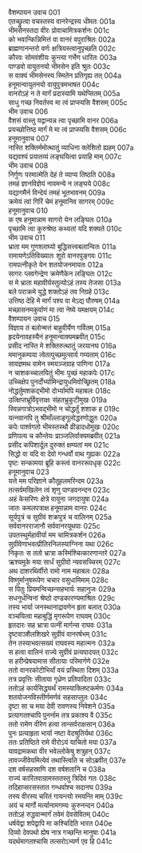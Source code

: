 वैशम्पायन उवाच	001  
एतच्छ्रुत्वा वचस्तस्य वानरेन्द्रस्य धीमतः	001a  
भीमसेनस्तदा वीरः प्रोवाचामित्रकर्शनः	001c  
को भवान्किन्निमित्तं वा वानरं वपुराश्रितः	002a  
ब्राह्मणानन्तरो वर्णः क्षत्रियस्त्वानुपृच्छति	002c  
कौरवः सोमवंशीयः कुन्त्या गर्भेण धारितः	003a  
पाण्डवो वायुतनयो भीमसेन इति श्रुतः	003c  
स वाक्यं भीमसेनस्य स्मितेन प्रतिगृह्य तत्	004a  
हनूमान्वायुतनयो वायुपुत्रमभाषत	004c  
वानरोऽहं न ते मार्गं प्रदास्यामि यथेप्सितम्	005a  
साधु गच्छ निवर्तस्व मा त्वं प्राप्स्यसि वैशसम्	005c  
भीम उवाच	006  
वैशसं वास्तु यद्वान्यन्न त्वा पृच्छामि वानर	006a  
प्रयच्छोत्तिष्ठ मार्गं मे मा त्वं प्राप्स्यसि वैशसम्	006c  
हनूमानुवाच	007  
नास्ति शक्तिर्ममोत्थातुं व्याधिना क्लेशितो ह्यहम्	007a  
यद्यवश्यं प्रयातव्यं लङ्घयित्वा प्रयाहि माम्	007c  
भीम उवाच	008  
निर्गुणः परमात्मेति देहं ते व्याप्य तिष्ठति	008a  
तमहं ज्ञानविज्ञेयं नावमन्ये न लङ्घये	008c  
यद्यागमैर्न विन्देयं तमहं भूतभावनम्	009a  
क्रमेयं त्वां गिरिं चेमं हनूमानिव सागरम्	009c  
हनूमानुवाच	010  
क एष हनुमान्नाम सागरो येन लङ्घितः	010a  
पृच्छामि त्वा कुरुश्रेष्ठ कथ्यतां यदि शक्यते	010c  
भीम उवाच	011  
भ्राता मम गुणश्लाघ्यो बुद्धिसत्त्वबलान्वितः	011a  
रामायणेऽतिविख्यातः शूरो वानरपुङ्गवः	011c  
रामपत्नीकृते येन शतयोजनमायतः	012a  
सागरः प्लवगेन्द्रेण क्रमेणैकेन लङ्घितः	012c  
स मे भ्राता महावीर्यस्तुल्योऽहं तस्य तेजसा	013a  
बले पराक्रमे युद्धे शक्तोऽहं तव निग्रहे	013c  
उत्तिष्ठ देहि मे मार्गं पश्य वा मेऽद्य पौरुषम्	014a  
मच्छासनमकुर्वाणं मा त्वा नेष्ये यमक्षयम्	014c  
वैशम्पायन उवाच	015  
विज्ञाय तं बलोन्मत्तं बाहुवीर्येण गर्वितम्	015a  
हृदयेनावहस्यैनं हनूमान्वाक्यमब्रवीत्	015c  
प्रसीद नास्ति मे शक्तिरुत्थातुं जरयानघ	016a  
ममानुकम्पया त्वेतत्पुच्छमुत्सार्य गम्यताम्	016c  
सावज्ञमथ वामेन स्मयञ्जग्राह पाणिना	017a  
न चाशकच्चालयितुं भीमः पुच्छं महाकपेः	017c  
उच्चिक्षेप पुनर्दोर्भ्यामिन्द्रायुधमिवोच्छ्रितम्	018a  
नोद्धर्तुमशकद्भीमो दोर्भ्यामपि महाबलः	018c  
उत्क्षिप्तभ्रूर्विवृत्ताक्षः संहतभ्रुकुटीमुखः	019a  
स्विन्नगात्रोऽभवद्भीमो न चोद्धर्तुं शशाक ह	019c  
यत्नवानपि तु श्रीमाँल्लाङ्गूलोद्धरणोद्धुतः	020a  
कपेः पार्श्वगतो भीमस्तस्थौ व्रीडादधोमुखः	020c  
प्रणिपत्य च कौन्तेयः प्राञ्जलिर्वाक्यमब्रवीत्	021a  
प्रसीद कपिशार्दूल दुरुक्तं क्षम्यतां मम	021c  
सिद्धो वा यदि वा देवो गन्धर्वो वाथ गुह्यकः	022a  
पृष्टः सन्कामया ब्रूहि कस्त्वं वानररूपधृक्	022c  
हनूमानुवाच	023  
यत्ते मम परिज्ञाने कौतूहलमरिन्दम	023a  
तत्सर्वमखिलेन त्वं शृणु पाण्डवनन्दन	023c  
अहं केसरिणः क्षेत्रे वायुना जगदायुषा	024a  
जातः कमलपत्राक्ष हनूमान्नाम वानरः	024c  
सूर्यपुत्रं च सुग्रीवं शक्रपुत्रं च वालिनम्	025a  
सर्ववानरराजानौ सर्ववानरयूथपाः	025c  
उपतस्थुर्महावीर्या मम चामित्रकर्शन	026a  
सुग्रीवेणाभवत्प्रीतिरनिलस्याग्निना यथा	026c  
निकृतः स ततो भ्रात्रा कस्मिंश्चित्कारणान्तरे	027a  
ऋश्यमूके मया सार्धं सुग्रीवो न्यवसच्चिरम्	027c  
अथ दाशरथिर्वीरो रामो नाम महाबलः	028a  
विष्णुर्मानुषरूपेण चचार वसुधामिमाम्	028c  
स पितुः प्रियमन्विच्छन्सहभार्यः सहानुजः	029a  
सधनुर्धन्विनां श्रेष्ठो दण्डकारण्यमाश्रितः	029c  
तस्य भार्या जनस्थानाद्रावणेन हृता बलात्	030a  
वञ्चयित्वा महाबुद्धिं मृगरूपेण राघवम्	030c  
हृतदारः सह भ्रात्रा पत्नीं मार्गन्स राघवः	031a  
दृष्टवाञ्शैलशिखरे सुग्रीवं वानरर्षभम्	031c  
तेन तस्याभवत्सख्यं राघवस्य महात्मनः	032a  
स हत्वा वालिनं राज्ये सुग्रीवं प्रत्यपादयत्	032c  
स हरीन्प्रेषयामास सीतायाः परिमार्गणे	032e  
ततो वानरकोटीभिर्यां वयं प्रस्थिता दिशम्	033a  
तत्र प्रवृत्तिः सीताया गृध्रेण प्रतिपादिता	033c  
ततोऽहं कार्यसिद्ध्यर्थं रामस्याक्लिष्टकर्मणः	034a  
शतयोजनविस्तीर्णमर्णवं सहसाप्लुतः	034c  
दृष्टा सा च मया देवी रावणस्य निवेशने	035a  
प्रत्यागतश्चापि पुनर्नाम तत्र प्रकाश्य वै	035c  
ततो रामेण वीरेण हत्वा तान्सर्वराक्षसान्	036a  
पुनः प्रत्याहृता भार्या नष्टा वेदश्रुतिर्यथा	036c  
ततः प्रतिष्ठिते रामे वीरोऽयं याचितो मया	037a  
यावद्रामकथा वीर भवेल्लोकेषु शत्रुहन्	037c  
तावज्जीवेयमित्येवं तथास्त्विति च सोऽब्रवीत्	037e  
दश वर्षसहस्राणि दश वर्षशतानि च	038a  
राज्यं कारितवान्रामस्ततस्तु त्रिदिवं गतः	038c  
तदिहाप्सरसस्तात गन्धर्वाश्च सदानघ	039a  
तस्य वीरस्य चरितं गायन्त्यो रमयन्ति माम्	039c  
अयं च मार्गो मर्त्यानामगम्यः कुरुनन्दन	040a  
ततोऽहं रुद्धवान्मार्गं तवेमं देवसेवितम्	040c  
धर्षयेद्वा शपेद्वापि मा कश्चिदिति भारत	040e  
दिव्यो देवपथो ह्येष नात्र गच्छन्ति मानुषाः	041a  
यदर्थमागतश्चासि तत्सरोऽभ्यर्ण एव हि	041c  
